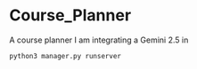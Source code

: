 # Course_Planner
A course planner I am integrating a Gemini 2.5 in

```
python3 manager.py runserver
```
